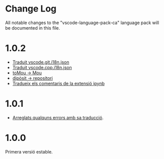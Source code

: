 # Change Log
All notable changes to the "vscode-language-pack-ca" language pack will be documented in this file.

# 1.0.2

- [Traduit vscode.git.i18n.json](https://github.com/aitor-gomila/vscode-language-pack-ca/pull/1)
- [Traduit vscode.cpp.i18n.json](https://github.com/aitor-gomila/vscode-language-pack-ca/pull/2)
- [toMou -> Mou](https://github.com/aitor-gomila/vscode-language-pack-ca/pull/3)
- [dipòsit -> repositori](https://github.com/aitor-gomila/vscode-language-pack-ca/pull/4)
- [Tradueix els comentaris de la extensió ipynb](https://github.com/aitor-gomila/vscode-language-pack-ca/pull/5)

# 1.0.1

- [Arreglats qualquns errors amb sa traducció](https://github.com/aitor-gomila/vscode-language-pack-ca/commit/7ea16e7143e98c07d22c70ded327e57a0bdbc870).

# 1.0.0

Primera versió estable.